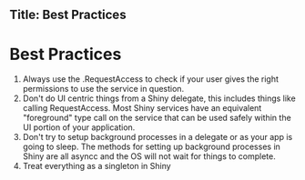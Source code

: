 Title: Best Practices
---
# Best Practices

1. Always use the <TheShinyService>.RequestAccess to check if your user gives the right permissions to use the service in question. 
2. Don't do UI centric things from a Shiny delegate, this includes things like calling RequestAccess.  Most Shiny services have an equivalent "foreground" type call on the service that can be used safely within the UI portion of your application.
3. Don't try to setup background processes in a delegate or as your app is going to sleep.  The methods for setting up background processes in Shiny are all asyncc and the OS will not wait for things to complete.  
4. Treat everything as a singleton in Shiny